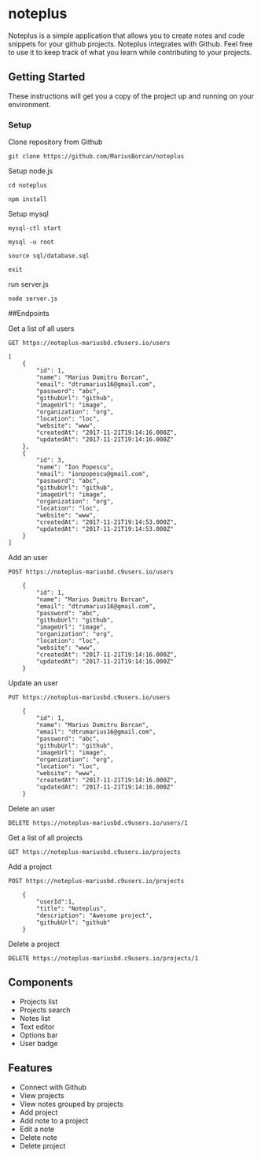 # noteplus
Noteplus is a simple application that allows you to create notes and code snippets for your github projects.
Noteplus integrates with Github. Feel free to use it to keep track of what you learn while contributing 
to your projects.

## Getting Started

These instructions will get you a copy of the project up and running on your environment.

### Setup

Clone repository from Github
    
```
git clone https://github.com/MariusBorcan/noteplus
```

Setup node.js

```
cd noteplus
```

```
npm install
```

Setup mysql

```
mysql-ctl start
```

```
mysql -u root
```
```
source sql/database.sql
```
```
exit
```

run server.js
```
node server.js
```

##Endpoints

Get a list of all users

```
GET https://noteplus-mariusbd.c9users.io/users
```

```
[
    {
        "id": 1,
        "name": "Marius Dumitru Borcan",
        "email": "dtrumarius16@gmail.com",
        "password": "abc",
        "githubUrl": "github",
        "imageUrl": "image",
        "organization": "org",
        "location": "loc",
        "website": "www",
        "createdAt": "2017-11-21T19:14:16.000Z",
        "updatedAt": "2017-11-21T19:14:16.000Z"
    },
    {
        "id": 3,
        "name": "Ion Popescu",
        "email": "ionpopescu@gmail.com",
        "password": "abc",
        "githubUrl": "github",
        "imageUrl": "image",
        "organization": "org",
        "location": "loc",
        "website": "www",
        "createdAt": "2017-11-21T19:14:53.000Z",
        "updatedAt": "2017-11-21T19:14:53.000Z"
    }
]
```

Add an user

```
POST https://noteplus-mariusbd.c9users.io/users
```
```
    {
        "id": 1,
        "name": "Marius Dumitru Borcan",
        "email": "dtrumarius16@gmail.com",
        "password": "abc",
        "githubUrl": "github",
        "imageUrl": "image",
        "organization": "org",
        "location": "loc",
        "website": "www",
        "createdAt": "2017-11-21T19:14:16.000Z",
        "updatedAt": "2017-11-21T19:14:16.000Z"
    }
```

Update an user

```
PUT https://noteplus-mariusbd.c9users.io/users
```
```
    {
        "id": 1,
        "name": "Marius Dumitru Borcan",
        "email": "dtrumarius16@gmail.com",
        "password": "abc",
        "githubUrl": "github",
        "imageUrl": "image",
        "organization": "org",
        "location": "loc",
        "website": "www",
        "createdAt": "2017-11-21T19:14:16.000Z",
        "updatedAt": "2017-11-21T19:14:16.000Z"
    }
```
Delete an user

```
DELETE https://noteplus-mariusbd.c9users.io/users/1
```

Get a list of all projects

```
GET https://noteplus-mariusbd.c9users.io/projects
```

Add a project

```
POST https://noteplus-mariusbd.c9users.io/projects
```
```
    {
		"userId":1,
        "title": "Noteplus",
        "description": "Awesome project",
        "githubUrl": "github"
    }   
```

Delete a project

```
DELETE https://noteplus-mariusbd.c9users.io/projects/1
```



## Components
 * Projects list
 * Projects search
 * Notes list
 * Text editor
 * Options bar
 * User badge

## Features
 * Connect with Github
 * View projects
 * View notes grouped by projects
 * Add project
 * Add note to a project
 * Edit a note
 * Delete note
 * Delete project



